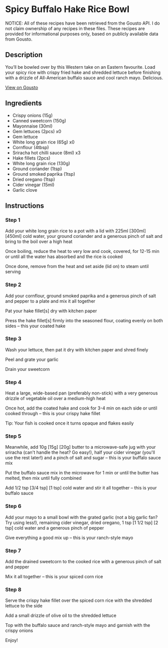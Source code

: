 # Spicy Buffalo Hake Rice Bowl

NOTICE: All of these recipes have been retrieved from the Gousto API. I do not claim ownership of any recipes in these files. These recipes are provided for informational purposes only, based on publicly available data from Gousto.

## Description

You’ll be bowled over by this Western take on an Eastern favourite. Load your spicy rice with crispy fried hake and shredded lettuce before finishing with a drizzle of All-American buffalo sauce and cool ranch mayo. Delicious.


[View on Gousto](https://www.gousto.co.uk/recipes/cookbook/spicy-buffalo-hake-rice-bowl)

## Ingredients

- Crispy onions (15g)
- Canned sweetcorn (150g)
- Mayonnaise (30ml)
- Gem lettuces (2pcs) x0
- Gem lettuce
- White long grain rice (65g) x0
- Cornflour (4tbsp)
- Sriracha hot chilli sauce (8ml) x3
- Hake fillets (2pcs)
- White long grain rice (130g)
- Ground coriander (1tsp)
- Ground smoked paprika (1tsp)
- Dried oregano (1tsp)
- Cider vinegar (15ml)
- Garlic clove

## Instructions


### Step 1

Add your white long grain rice to a pot with a lid with 225ml <span class="text-purple">[300ml]<span class="text-danger"> </span>[450ml] </span>cold water, your ground coriander and a generous pinch of salt and bring to the boil over a high heat

Once boiling, reduce the heat to very low and cook, covered, for 12-15 min or until all the water has absorbed and the rice is cooked

Once done, remove from the heat and set aside (lid on) to steam until serving


### Step 2

Add your cornflour, ground smoked paprika and a generous pinch of salt and pepper to a plate and mix it all together

Pat your hake fillet[s] dry with kitchen paper

Press the hake fillet[s] firmly into the seasoned flour, coating evenly on both sides – this your coated hake


### Step 3

Wash your lettuce, then pat it dry with kitchen paper and shred finely

Peel and grate your garlic

Drain your sweetcorn


### Step 4

Heat a large, wide-based pan (preferably non-stick) with a very generous drizzle of vegetable oil over a medium-high heat

Once hot, add the coated hake and cook for 3-4 min on each side or until cooked through – this is your crispy hake fillet

Tip: Your fish is cooked once it turns opaque and flakes easily


### Step 5

Meanwhile, add 10g <span class="text-purple">[15g] </span><span class="text-danger">[20g]</span> butter to a microwave-safe jug with your sriracha (can't handle the heat? Go easy!), half your cider vinegar (you'll use the rest later!) and a pinch of salt and sugar – this is your buffalo sauce mix

Put the buffalo sauce mix in the microwave for 1 min or until the butter has melted, then mix until fully combined

Add 1/2 tsp <span class="text-purple">[3/4 tsp]</span> <span class="text-danger">[1 tsp]</span> cold water and stir it all together – this is your buffalo sauce


### Step 6

Add your mayo to a small bowl with the grated garlic (not a big garlic fan? Try using less!), remaining cider vinegar, dried oregano, 1 tsp <span class="text-purple">[1 1/2 tsp]</span> <span class="text-danger">[2 tsp]</span> cold water and a generous pinch of pepper

Give everything a good mix up – this is your ranch-style mayo


### Step 7

Add the drained sweetcorn to the cooked rice with a generous pinch of salt and pepper

Mix it all together – this is your spiced corn rice

### Step 8

Serve the crispy hake fillet over the spiced corn rice with the shredded lettuce to the side

Add a small drizzle of olive oil to the shredded lettuce

Top with the buffalo sauce and ranch-style mayo and garnish with the crispy onions

Enjoy!

